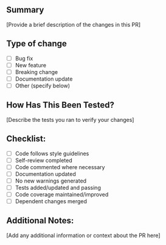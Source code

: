 ## Summary

[Provide a brief description of the changes in this PR]

## Type of change

- [ ] Bug fix
- [ ] New feature
- [ ] Breaking change
- [ ] Documentation update
- [ ] Other (specify below)

## How Has This Been Tested?

[Describe the tests you ran to verify your changes]

## Checklist:

- [ ] Code follows style guidelines
- [ ] Self-review completed
- [ ] Code commented where necessary
- [ ] Documentation updated
- [ ] No new warnings generated
- [ ] Tests added/updated and passing
- [ ] Code coverage maintained/improved
- [ ] Dependent changes merged

## Additional Notes:

[Add any additional information or context about the PR here]
